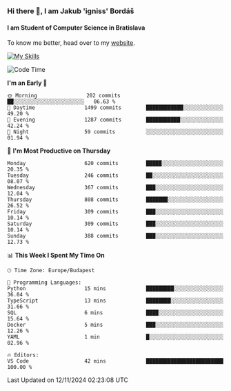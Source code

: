 ### Hi there 👋, I am Jakub 'igniss' Bordáš

#### I am Student of Computer Science in Bratislava
To know me better, head over to my [website](https://bordas.sk).

[![My Skills](https://skillicons.dev/icons?i=js,html,css,figma,svelte,java,kotlin,python,postgresql,typescript,nest,nodejs)](https://bordas.sk)


<!--START_SECTION:waka-->
![Code Time](http://img.shields.io/badge/Code%20Time-1%2C564%20hrs%2030%20mins-blue)

**I'm an Early 🐤** 

```text
🌞 Morning                202 commits         ██░░░░░░░░░░░░░░░░░░░░░░░   06.63 % 
🌆 Daytime                1499 commits        ████████████░░░░░░░░░░░░░   49.20 % 
🌃 Evening                1287 commits        ███████████░░░░░░░░░░░░░░   42.24 % 
🌙 Night                  59 commits          ░░░░░░░░░░░░░░░░░░░░░░░░░   01.94 % 
```
📅 **I'm Most Productive on Thursday** 

```text
Monday                   620 commits         █████░░░░░░░░░░░░░░░░░░░░   20.35 % 
Tuesday                  246 commits         ██░░░░░░░░░░░░░░░░░░░░░░░   08.07 % 
Wednesday                367 commits         ███░░░░░░░░░░░░░░░░░░░░░░   12.04 % 
Thursday                 808 commits         ███████░░░░░░░░░░░░░░░░░░   26.52 % 
Friday                   309 commits         ███░░░░░░░░░░░░░░░░░░░░░░   10.14 % 
Saturday                 309 commits         ███░░░░░░░░░░░░░░░░░░░░░░   10.14 % 
Sunday                   388 commits         ███░░░░░░░░░░░░░░░░░░░░░░   12.73 % 
```


📊 **This Week I Spent My Time On** 

```text
🕑︎ Time Zone: Europe/Budapest

💬 Programming Languages: 
Python                   15 mins             █████████░░░░░░░░░░░░░░░░   36.04 % 
TypeScript               13 mins             ████████░░░░░░░░░░░░░░░░░   31.66 % 
SQL                      6 mins              ████░░░░░░░░░░░░░░░░░░░░░   15.64 % 
Docker                   5 mins              ███░░░░░░░░░░░░░░░░░░░░░░   12.26 % 
YAML                     1 min               █░░░░░░░░░░░░░░░░░░░░░░░░   02.96 % 

🔥 Editors: 
VS Code                  42 mins             █████████████████████████   100.00 % 
```


 Last Updated on 12/11/2024 02:23:08 UTC
<!--END_SECTION:waka-->
